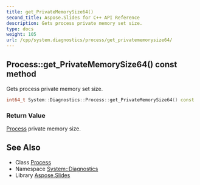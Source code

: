 ```yaml
---
title: get_PrivateMemorySize64()
second_title: Aspose.Slides for C++ API Reference
description: Gets process private memory set size.
type: docs
weight: 105
url: /cpp/system.diagnostics/process/get_privatememorysize64/
---
```

## Process::get_PrivateMemorySize64() const method


Gets process private memory set size.

```cpp
int64_t System::Diagnostics::Process::get_PrivateMemorySize64() const
```


### Return Value

[Process](../) private memory size.

## See Also

* Class [Process](./)
* Namespace [System::Diagnostics](../)
* Library [Aspose.Slides](../../)